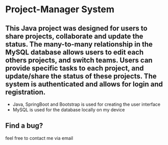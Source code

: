 # Project-Manager System

## This Java project was designed for users to share projects, collaborate and update the status. The many-to-many relationship in the MySQL database allows users to edit each others projects, and switch teams. Users can provide specific tasks to each project, and update/share the status of these projects. The system is authenticated and allows for login and registration.  

* Java, SpringBoot and Bootstrap is used for creating the user interface
* MySQL is used for the database locally on my device

## Find a bug? 
feel free to contact me via email
